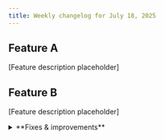 ```yaml
---
title: Weekly changelog for July 18, 2025
---
```


## Feature A

[Feature description placeholder]

## Feature B

[Feature description placeholder]

<details>

<summary>**Fixes & improvements**</summary>

- **Neon Console**
  - [Console improvements placeholder]

- **Drizzle Studio update**
  - Drizzle Studio, which powers the **Tables** page in the Neon Console, has been updated to version [version placeholder]. For details about the latest updates, see the [Neon Drizzle Studio Integration Changelog](https://github.com/neondatabase/neon-drizzle-studio-changelog/blob/main/CHANGELOG.md).

</details>

